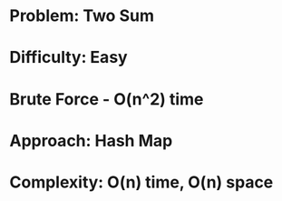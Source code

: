 # Problem: Two Sum
# Difficulty: Easy
# Brute Force - O(n^2) time
# Approach: Hash Map
# Complexity: O(n) time, O(n) space
